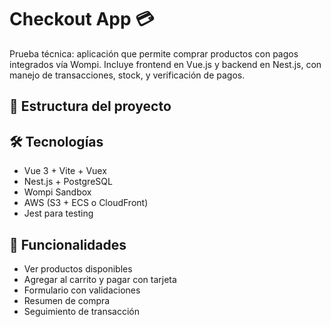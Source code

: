 # Checkout App 💳

Prueba técnica: aplicación que permite comprar productos con pagos integrados vía Wompi. Incluye frontend en Vue.js y backend en Nest.js, con manejo de transacciones, stock, y verificación de pagos.

## 🧱 Estructura del proyecto

## 🛠️ Tecnologías

- Vue 3 + Vite + Vuex
- Nest.js + PostgreSQL
- Wompi Sandbox
- AWS (S3 + ECS o CloudFront)
- Jest para testing

## 🚀 Funcionalidades

- Ver productos disponibles
- Agregar al carrito y pagar con tarjeta
- Formulario con validaciones
- Resumen de compra
- Seguimiento de transacción
